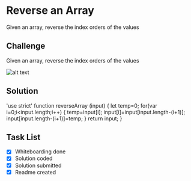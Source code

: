 # Reverse an Array
Given an array, reverse the index orders of the values

## Challenge
Given an array, reverse the index orders of the values

![alt text](https://raw.githubusercontent.com/spinaltaper/data-structures-and-algorithms/reverseArray/assets/reverseArray.jpg)

## Solution
<!-- Embedded whiteboard image -->
'use strict'
function reverseArray (input) {
    let temp=0;
    for(var i=0;i<input.length;i++)
    {
        temp=input[i];
        input[i]=input[input.length-(i+1)];
        input[input.length-(i+1)]=temp;
    }
    return input;
}

## Task List
- [x] Whiteboarding done
- [x] Solution coded
- [x] Solution submitted
- [x] Readme created
